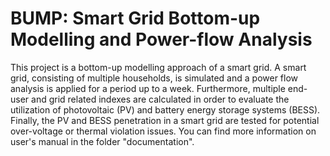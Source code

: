 # BUMP: Smart Grid Bottom-up Modelling and Power-flow Analysis

This project is a bottom-up modelling approach of a smart grid. A smart grid, 
consisting of multiple households, is simulated and a power flow analysis 
is applied for a period up to a week.  Furthermore, multiple end-user and grid 
related indexes are calculated in order to evaluate the utilization of photovoltaic 
(PV) and battery energy storage systems (BESS). 
Finally, the PV and BESS penetration in a smart grid are tested for potential 
over-voltage or thermal violation issues.
You can find more information on user's manual in the folder "documentation".




